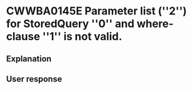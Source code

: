 # CWWBA0145E Parameter list (''2'') for StoredQuery ''0'' and where-clause ''1'' is not valid.

## Explanation

## User response